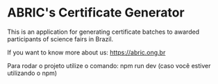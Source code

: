 # ABRIC's Certificate Generator
This is an application for generating certificate batches to awarded participants of science fairs in Brazil.

If you want to know more about us: https://abric.ong.br

Para rodar o projeto utilize o comando: npm run dev (caso você estiver utilizando o npm)